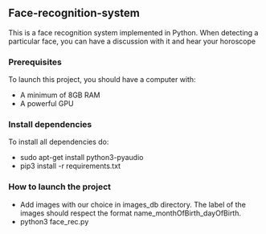 ## Face-recognition-system
This is a face recognition system implemented in Python. When detecting a particular face, you can have a discussion with it and hear your horoscope

### Prerequisites
To launch this project, you should have a computer with:
- A minimum of 8GB RAM
- A powerful GPU

### Install dependencies
To install all dependencies do:
- sudo apt-get install python3-pyaudio
- pip3 install -r requirements.txt

### How to launch the project
- Add images with our choice in images_db directory. The label of the images should respect the format name_monthOfBirth_dayOfBirth.
- python3 face_rec.py
